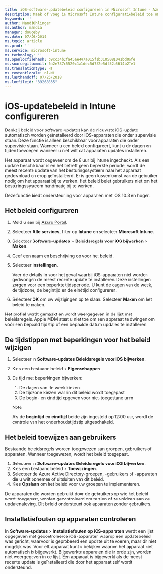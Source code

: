 ```yaml
---
title: iOS-software-updatebeleid configureren in Microsoft Intune - Azure | Microsoft Docs
description: Maak of voeg in Microsoft Intune configuratiebeleid toe om beperkingen in te stellen wanneer software-updates automatisch worden geïnstalleerd op iOS-apparaten die door Intune worden beheerd of onder supervisie staan van Intune. U kunt de datum en tijd kiezen wanneer updates niet worden geïnstalleerd. U kunt dit beleid ook toewijzen aan groepen, gebruikers of apparaten en controleren op eventuele fouten bij de installatie.
keywords: ''
author: MandiOhlinger
ms.author: mandia
manager: dougeby
ms.date: 07/26/2018
ms.topic: article
ms.prod: ''
ms.service: microsoft-intune
ms.technology: ''
ms.openlocfilehash: b9cc34b2fa45ae447a015f1b3105081041bd0afe
ms.sourcegitcommit: 0a2e737c5520c1a1dec5d732e5df52b5614b27e1
ms.translationtype: HT
ms.contentlocale: nl-NL
ms.lasthandoff: 07/26/2018
ms.locfileid: "39268835"
---
```

# <a name="configure-ios-update-policies-in-intune"></a>iOS-updatebeleid in Intune configureren

Dankzij beleid voor software-updates kan de nieuwste iOS-update automatisch worden geïnstalleerd door iOS-apparaten die onder supervisie staan. Deze functie is alleen beschikbaar voor apparaten die onder supervisie staan. Wanneer u een beleid configureert, kunt u de dagen en tijden toevoegen wanneer u niet wilt dat apparaten updates installeren. 

Het apparaat wordt ongeveer om de 8 uur bij Intune ingecheckt. Als een update beschikbaar is en het betreft geen beperkte periode, wordt de meest recente update van het besturingssysteem naar het apparaat gedownload en erop geïnstalleerd. Er is geen tussenkomst van de gebruiker nodig om het apparaat bij te werken. Het beleid belet gebruikers niet om het besturingssysteem handmatig bij te werken.

Deze functie biedt ondersteuning voor apparaten met iOS 10.3 en hoger.

## <a name="configure-the-policy"></a>Het beleid configureren
1. Meld u aan bij [Azure Portal](https://portal.azure.com).
2. Selecteer **Alle services**, filter op **Intune** en selecteer **Microsoft Intune**.
3. Selecteer **Software-updates** > **Beleidsregels voor iOS bijwerken** > **Maken**.
4. Geef een naam en beschrijving op voor het beleid.
5. Selecteer **Instellingen**. 

    Voer de details in voor het geval waarbij iOS-apparaten niet worden gedwongen de meest recente update te installeren. Deze instellingen zorgen voor een beperkte tijdsperiode. U kunt de dagen van de week, de tijdzone, de begintijd en de eindtijd configureren.

6. Selecteer **OK** om uw wijzigingen op te slaan. Selecteer **Maken** om het beleid te maken.

Het profiel wordt gemaakt en wordt weergegeven in de lijst met beleidsregels. Apple MDM staat u niet toe om een apparaat te dwingen om vóór een bepaald tijdstip of een bepaalde datum updates te installeren. 

## <a name="change-the-restricted-times-for-the-policy"></a>De tijdstippen met beperkingen voor het beleid wijzigen

1. Selecteer in **Software-updates** **Beleidsregels voor iOS bijwerken**.
2. Kies een bestaand beleid > **Eigenschappen**.
3. De tijd met beperkingen bijwerken:

    1. De dagen van de week kiezen
    2. De tijdzone kiezen waarin dit beleid wordt toegepast
    3. De begin- en eindtijd opgeven voor niet-toegestane uren

    > [!NOTE]
    > Als de **begintijd** en **eindtijd** beide zijn ingesteld op 12:00 uur, wordt de controle van het onderhoudstijdstip uitgeschakeld.

## <a name="assign-the-policy-to-users"></a>Het beleid toewijzen aan gebruikers

Bestaande beleidsregels worden toegewezen aan groepen, gebruikers of apparaten. Wanneer toegewezen, wordt het beleid toegepast.

1. Selecteer in **Software-updates** **Beleidsregels voor iOS bijwerken**.
2. Kies een bestaand beleid > **Toewijzingen**. 
3. Selecteer de Azure Active Directory-groepen, -gebruikers of -apparaten die u wilt opnemen of uitsluiten van dit beleid.
4. Kies **Opslaan** om het beleid voor uw groepen te implementeren.

De apparaten die worden gebruikt door de gebruikers op wie het beleid wordt toegepast, worden gecontroleerd om te zien of ze voldoen aan de updatenaleving. Dit beleid ondersteunt ook apparaten zonder gebruikers.

## <a name="monitor-device-installation-failures"></a>Installatiefouten op apparaten controleren
In <!-- 1352223 -->
**Software-updates** > **Installatiefouten op iOS-apparaten** wordt een lijst opgegeven met gecontroleerde iOS-apparaten waarop een updatebeleid was gericht, waarvoor is geprobeerd een update uit te voeren, maar dit niet mogelijk was. Voor elk apparaat kunt u bekijken waarom het apparaat niet automatisch is bijgewerkt. Bijgewerkte apparaten die in orde zijn, worden niet weergegeven in de lijst. Een apparaat is bijgewerkt als de meest recente update is geïnstalleerd die door het apparaat zelf wordt ondersteund.


